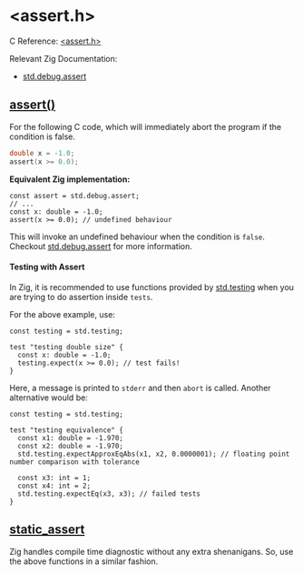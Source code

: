 # \<assert.h\>

C Reference: [\<assert.h\>](https://en.cppreference.com/w/c/error)

Relevant Zig Documentation:
  - [std.debug.assert](https://ziglang.org/documentation/master/std/#std;debug.assert)

## [assert()](https://en.cppreference.com/w/c/error/assert)

For the following C code, which will immediately abort the program if the condition is false. 

```c
double x = -1.0;
assert(x >= 0.0);
```

**Equivalent Zig implementation:**

```zig
const assert = std.debug.assert;
// ...
const x: double = -1.0;
assert(x >= 0.0); // undefined behaviour
```

This will invoke an undefined behaviour when the condition is `false`. Checkout [std.debug.assert](https://ziglang.org/documentation/master/std/#std;debug.assert)
for more information.

#### Testing with Assert

In Zig, it is recommended to use functions provided by [std.testing](https://ziglang.org/documentation/master/std/#std;testing)
when you are trying to do assertion inside `tests`.

For the above example, use:

```zig
const testing = std.testing;

test "testing double size" {
  const x: double = -1.0;
  testing.expect(x >= 0.0); // test fails!
}
```

Here, a message is printed to `stderr` and then `abort` is called. Another alternative would be:

```zig
const testing = std.testing;

test "testing equivalence" {
  const x1: double = -1.970;
  const x2: double = -1.970;
  std.testing.expectApproxEqAbs(x1, x2, 0.0000001); // floating point number comparison with tolerance

  const x3: int = 1;
  const x4: int = 2;
  std.testing.expectEq(x3, x3); // failed tests
}
```

## [static_assert](https://en.cppreference.com/w/c/error/static_assert)

Zig handles compile time diagnostic without any extra shenanigans. So, use the above functions in a similar fashion.
